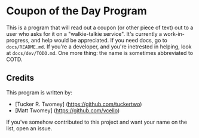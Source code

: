 Coupon of the Day Program
=========================
This is a program that will read out a coupon (or other piece of text) out to a
user who asks for it on a "walkie-talkie service". It's currently a
work-in-progress, and help would be appreciated. If you need docs, go to
`docs/README.md`. If you're a developer, and you're inetrested in helping, look
at `docs/dev/TODO.md`. One more thing: the name is sometimes abbreviated to
COTD.

Credits
-------
This program is written by:
* [Tucker R. Twomey]  (https://github.com/tuckertwo)
* [Matt Twomey]       (https://github.com/vcello)

[comment]: # (Other people who haven't written a single line of code, but have)
[comment]: # (helped this project anyway:)
[comment]: # (* This list is blank)
If you've somehow contributed to this project and want your name on the list,
open an issue.
